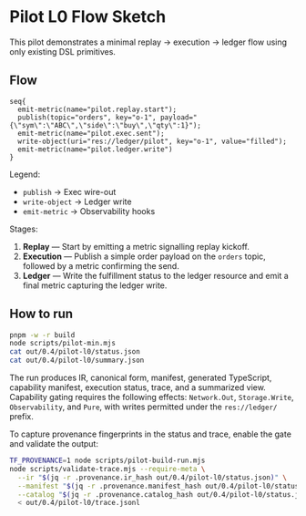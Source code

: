 # Pilot L0 Flow Sketch

This pilot demonstrates a minimal replay → execution → ledger flow using only existing DSL primitives.

## Flow

```
seq{
  emit-metric(name="pilot.replay.start");
  publish(topic="orders", key="o-1", payload="{\"sym\":\"ABC\",\"side\":\"buy\",\"qty\":1}");
  emit-metric(name="pilot.exec.sent");
  write-object(uri="res://ledger/pilot", key="o-1", value="filled");
  emit-metric(name="pilot.ledger.write")
}
```

Legend:

- `publish` → Exec wire-out
- `write-object` → Ledger write
- `emit-metric` → Observability hooks

Stages:

1. **Replay** — Start by emitting a metric signalling replay kickoff.
2. **Execution** — Publish a simple order payload on the `orders` topic, followed by a metric confirming the send.
3. **Ledger** — Write the fulfillment status to the ledger resource and emit a final metric capturing the ledger write.

## How to run

```sh
pnpm -w -r build
node scripts/pilot-min.mjs
cat out/0.4/pilot-l0/status.json
cat out/0.4/pilot-l0/summary.json
```

The run produces IR, canonical form, manifest, generated TypeScript, capability manifest, execution status, trace, and a summarized view. Capability gating requires the following effects: `Network.Out`, `Storage.Write`, `Observability`, and `Pure`, with writes permitted under the `res://ledger/` prefix.

To capture provenance fingerprints in the status and trace, enable the gate and validate the output:

```sh
TF_PROVENANCE=1 node scripts/pilot-build-run.mjs
node scripts/validate-trace.mjs --require-meta \
  --ir "$(jq -r .provenance.ir_hash out/0.4/pilot-l0/status.json)" \
  --manifest "$(jq -r .provenance.manifest_hash out/0.4/pilot-l0/status.json)" \
  --catalog "$(jq -r .provenance.catalog_hash out/0.4/pilot-l0/status.json)" \
  < out/0.4/pilot-l0/trace.jsonl
```
